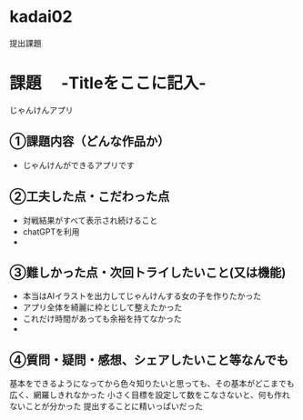 # kadai02
提出課題
# 課題　 -Titleをここに記入-
じゃんけんアプリ

## ①課題内容（どんな作品か）
- じゃんけんができるアプリです

## ②工夫した点・こだわった点
- 対戦結果がすべて表示され続けること
- chatGPTを利用
- 

## ③難しかった点・次回トライしたいこと(又は機能)
- 本当はAIイラストを出力してじゃんけんする女の子を作りたかった
- アプリ全体を綺麗に枠とじして整えたかった
- これだけ時間があっても余裕を持てなかった
- 
## ④質問・疑問・感想、シェアしたいこと等なんでも

基本をできるようになってから色々知りたいと思っても、その基本がどこまでも広く、網羅しきれなかった
小さく目標を設定して数をこなさないと、何も作れないことが分かった
提出することに精いっぱいだった
